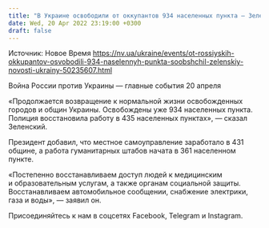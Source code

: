 ```yaml
---
title: "В Украине освободили от оккупантов 934 населенных пункта — Зеленский"
date: Wed, 20 Apr 2022 23:19:00 +0300
draft: false
---
```

Источник: Новое Время https://nv.ua/ukraine/events/ot-rossiyskih-okkupantov-osvobodili-934-naselennyh-punkta-soobshchil-zelenskiy-novosti-ukrainy-50235607.html


Война России против Украины — главные события 20 апреля

«Продолжается возвращение к нормальной жизни освобожденных городов и общин Украины. Освобождены уже 934 населенных пункта. Полиция восстановила работу в 435 населенных пунктах», — сказал Зеленский.

Президент добавил, что местное самоуправление заработало в 431 общине, а работа гуманитарных штабов начата в 361 населенном пункте.

«Постепенно восстанавливаем доступ людей к медицинским и образовательным услугам, а также органам социальной защиты. Восстанавливаем автомобильное сообщении, снабжение электрики, газа и воды», — заявил он. 

Присоединяйтесь к нам в соцсетях Facebook, Telegram и Instagram.
